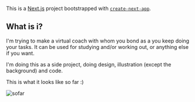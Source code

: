 This is a [Next.js](https://nextjs.org/) project bootstrapped with [`create-next-app`](https://github.com/vercel/next.js/tree/canary/packages/create-next-app).

## What is i?

I'm trying to make a virtual coach with whom you bond as a you keep doing your tasks. It can be used for studying and/or working out, or anything else if you want.

I'm doing this as a side project, doing design, illustration (except the background) and code.

This is what it looks like so far :)

![sofar](https://user-images.githubusercontent.com/20504661/112751202-ee5b6700-8fcc-11eb-8f7f-3dacb6a3c2d6.jpg)
